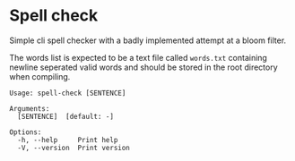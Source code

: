 # Spell check
Simple cli spell checker with a badly implemented attempt at a bloom filter.


The words list is expected to be a text file called `words.txt` containing newline seperated valid words and should be stored in the root directory when compiling.

```
Usage: spell-check [SENTENCE]

Arguments:
  [SENTENCE]  [default: -]

Options:
  -h, --help     Print help
  -V, --version  Print version
```
